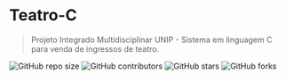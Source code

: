 # Teatro-C
> Projeto Integrado Multidisciplinar UNIP - Sistema em linguagem C para venda de ingressos de teatro.

![GitHub repo size](https://img.shields.io/github/repo-size/adrianoagripino/Teatro-C)
![GitHub contributors](https://img.shields.io/github/contributors/adrianoagripino/Teatro-C)
![GitHub stars](https://img.shields.io/github/stars/adrianoagripino/Teatro-C?style=social)
![GitHub forks](https://img.shields.io/github/forks/adrianoagripino/Teatro-C?style=social)
